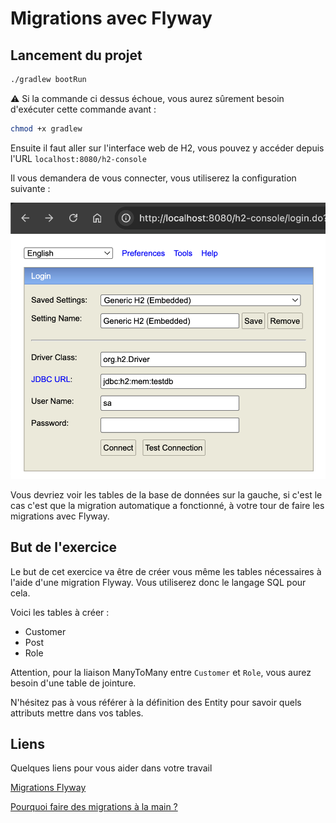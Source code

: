 # Migrations avec Flyway

## Lancement du projet 

```bash
./gradlew bootRun
```

:warning: Si la commande ci dessus échoue, vous aurez sûrement besoin d'exécuter cette commande avant : 
```bash
chmod +x gradlew
```

Ensuite il faut aller sur l'interface web de H2, vous pouvez y accéder depuis l'URL `localhost:8080/h2-console`

Il vous demandera de vous connecter, vous utiliserez la configuration suivante : 

![alt text](h2console.png)

Vous devriez voir les tables de la base de données sur la gauche, si c'est le cas c'est que la migration automatique a fonctionné, à votre tour de faire les migrations avec Flyway.

## But de l'exercice

Le but de cet exercice va être de créer vous même les tables nécessaires à l'aide d'une migration Flyway.
Vous utiliserez donc le langage SQL pour cela.

Voici les tables à créer :
- Customer
- Post
- Role

Attention, pour la liaison ManyToMany entre `Customer` et `Role`, vous aurez besoin d'une table de jointure.

N'hésitez pas à vous référer à la définition des Entity pour savoir quels attributs mettre dans vos tables.

## Liens

Quelques liens pour vous aider dans votre travail 

[Migrations Flyway](https://medium.com/@bereketberhe27/simplifying-database-migrations-in-spring-boot-with-flyway-a-comprehensive-guide-c778b5dbb922)

[Pourquoi faire des migrations à la main ?](https://hackernoon.com/lang/fr/apprendre-pourquoi-et-comment-utiliser-les-migrations-de-bases-de-donn%C3%A9es-relationnelles)

